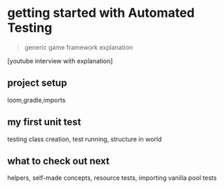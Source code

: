 # getting started with Automated Testing
> generic game framework explanation

[youtube interview with explanation]

## project setup

loom,gradle,imports

## my first unit test

testing class creation, test running, structure in world 

## what to check out next
helpers, self-made concepts, resource tests, importing vanilla pool tests